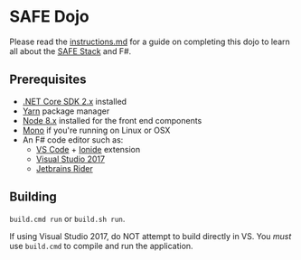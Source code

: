 # SAFE Dojo

Please read the [instructions.md](Instructions.md) for a guide on completing this dojo to learn all about the [SAFE Stack](https://safe-stack.github.io/) and F#.

## Prerequisites

* [.NET Core SDK 2.x](https://www.microsoft.com/net/download/) installed
* [Yarn](https://yarnpkg.com/lang/en/docs/install/) package manager
* [Node 8.x](https://nodejs.org/en/download/) installed for the front end components
* [Mono](https://www.mono-project.com/docs/getting-started/install/) if you're running on Linux or OSX
* An F# code editor such as:
   * [VS Code](https://code.visualstudio.com/) + [Ionide](https://github.com/ionide/ionide-vscode-fsharp) extension
   * [Visual Studio 2017](https://www.visualstudio.com/downloads/)
   * [Jetbrains Rider](https://www.jetbrains.com/rider/)

## Building
`build.cmd run` or `build.sh run`.

If using Visual Studio 2017, do NOT attempt to build directly in VS. You *must* use `build.cmd` to compile and run the application.

